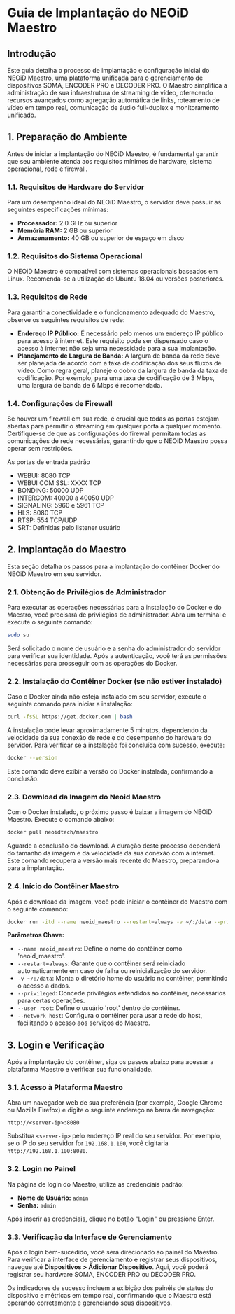 # Guia de Implantação do NEOiD Maestro

## Introdução

Este guia detalha o processo de implantação e configuração inicial do NEOiD Maestro, uma plataforma unificada para o gerenciamento de dispositivos SOMA, ENCODER PRO e DECODER PRO. O Maestro simplifica a administração de sua infraestrutura de streaming de vídeo, oferecendo recursos avançados como agregação automática de links, roteamento de vídeo em tempo real, comunicação de áudio full-duplex e monitoramento unificado.

## 1. Preparação do Ambiente

Antes de iniciar a implantação do NEOiD Maestro, é fundamental garantir que seu ambiente atenda aos requisitos mínimos de hardware, sistema operacional, rede e firewall.

### 1.1. Requisitos de Hardware do Servidor

Para um desempenho ideal do NEOiD Maestro, o servidor deve possuir as seguintes especificações mínimas:

*   **Processador:** 2.0 GHz ou superior
*   **Memória RAM:** 2 GB ou superior
*   **Armazenamento:** 40 GB ou superior de espaço em disco

### 1.2. Requisitos do Sistema Operacional

O NEOiD Maestro é compatível com sistemas operacionais baseados em Linux. Recomenda-se a utilização do Ubuntu 18.04 ou versões posteriores.

### 1.3. Requisitos de Rede

Para garantir a conectividade e o funcionamento adequado do Maestro, observe os seguintes requisitos de rede:

*   **Endereço IP Público:** É necessário pelo menos um endereço IP público para acesso à internet. Este requisito pode ser dispensado caso o acesso à internet não seja uma necessidade para a sua implantação.
*   **Planejamento de Largura de Banda:** A largura de banda da rede deve ser planejada de acordo com a taxa de codificação dos seus fluxos de vídeo. Como regra geral, planeje o dobro da largura de banda da taxa de codificação. Por exemplo, para uma taxa de codificação de 3 Mbps, uma largura de banda de 6 Mbps é recomendada.

### 1.4. Configurações de Firewall

Se houver um firewall em sua rede, é crucial que todas as portas estejam abertas para permitir o streaming em qualquer porta a qualquer momento. Certifique-se de que as configurações do firewall permitam todas as comunicações de rede necessárias, garantindo que o NEOiD Maestro possa operar sem restrições.

  As portas de entrada padrão 
 - WEBUI: 8080 TCP
 - WEBUI COM SSL: XXXX TCP
 - BONDING: 50000 UDP
 - INTERCOM: 40000 a 40050 UDP
 - SIGNALING: 5960 e 5961 TCP
 - HLS: 8080 TCP
 - RTSP: 554 TCP/UDP
 - SRT: Definidas pelo listener usuário

## 2. Implantação do Maestro

Esta seção detalha os passos para a implantação do contêiner Docker do NEOiD Maestro em seu servidor.

### 2.1. Obtenção de Privilégios de Administrador

Para executar as operações necessárias para a instalação do Docker e do Maestro, você precisará de privilégios de administrador. Abra um terminal e execute o seguinte comando:

```bash
sudo su
```

Será solicitado o nome de usuário e a senha do administrador do servidor para verificar sua identidade. Após a autenticação, você terá as permissões necessárias para prosseguir com as operações do Docker.

### 2.2. Instalação do Contêiner Docker (se não estiver instalado)

Caso o Docker ainda não esteja instalado em seu servidor, execute o seguinte comando para iniciar a instalação:

```bash
curl -fsSL https://get.docker.com | bash
```

A instalação pode levar aproximadamente 5 minutos, dependendo da velocidade da sua conexão de rede e do desempenho do hardware do servidor. Para verificar se a instalação foi concluída com sucesso, execute:

```bash
docker --version
```

Este comando deve exibir a versão do Docker instalada, confirmando a conclusão.

### 2.3. Download da Imagem do Neoid Maestro

Com o Docker instalado, o próximo passo é baixar a imagem do NEOiD Maestro. Execute o comando abaixo:

```bash
docker pull neoidtech/maestro
```

Aguarde a conclusão do download. A duração deste processo dependerá do tamanho da imagem e da velocidade da sua conexão com a internet. Este comando recupera a versão mais recente do Maestro, preparando-a para a implantação.

### 2.4. Início do Contêiner Maestro

Após o download da imagem, você pode iniciar o contêiner do Maestro com o seguinte comando:

```bash
docker run -itd --name neoid_maestro --restart=always -v ~/:/data --privileged --user root --network host neoidtech/maestro
```

**Parâmetros Chave:**

*   `--name neoid_maestro`: Define o nome do contêiner como 'neoid_maestro'.
*   `--restart=always`: Garante que o contêiner será reiniciado automaticamente em caso de falha ou reinicialização do servidor.
*   `-v ~/:/data`: Monta o diretório home do usuário no contêiner, permitindo o acesso a dados.
*   `--privileged`: Concede privilégios estendidos ao contêiner, necessários para certas operações.
*   `--user root`: Define o usuário 'root' dentro do contêiner.
*   `--network host`: Configura o contêiner para usar a rede do host, facilitando o acesso aos serviços do Maestro.

## 3. Login e Verificação

Após a implantação do contêiner, siga os passos abaixo para acessar a plataforma Maestro e verificar sua funcionalidade.

### 3.1. Acesso à Plataforma Maestro

Abra um navegador web de sua preferência (por exemplo, Google Chrome ou Mozilla Firefox) e digite o seguinte endereço na barra de navegação:

```
http://<server-ip>:8080
```

Substitua `<server-ip>` pelo endereço IP real do seu servidor. Por exemplo, se o IP do seu servidor for `192.168.1.100`, você digitaria `http://192.168.1.100:8080`.

### 3.2. Login no Painel

Na página de login do Maestro, utilize as credenciais padrão:

*   **Nome de Usuário:** `admin`
*   **Senha:** `admin`

Após inserir as credenciais, clique no botão "Login" ou pressione Enter.

### 3.3. Verificação da Interface de Gerenciamento

Após o login bem-sucedido, você será direcionado ao painel do Maestro. Para verificar a interface de gerenciamento e registrar seus dispositivos, navegue até **Dispositivos > Adicionar Dispositivo**. Aqui, você poderá registrar seu hardware SOMA, ENCODER PRO ou DECODER PRO.

Os indicadores de sucesso incluem a exibição dos painéis de status do dispositivo e métricas em tempo real, confirmando que o Maestro está operando corretamente e gerenciando seus dispositivos.

